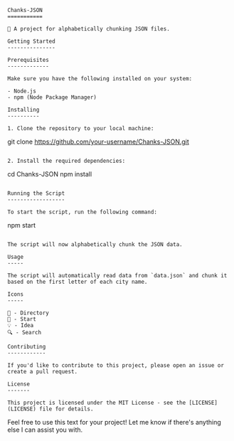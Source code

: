 
```
Chanks-JSON
===========

📂 A project for alphabetically chunking JSON files.

Getting Started
---------------

Prerequisites
-------------

Make sure you have the following installed on your system:

- Node.js
- npm (Node Package Manager)

Installing
----------

1. Clone the repository to your local machine:

   ```
   git clone https://github.com/your-username/Chanks-JSON.git
   ```

2. Install the required dependencies:

   ```
   cd Chanks-JSON
   npm install
   ```

Running the Script
------------------

To start the script, run the following command:

```
npm start
```

The script will now alphabetically chunk the JSON data.

Usage
-----

The script will automatically read data from `data.json` and chunk it based on the first letter of each city name.

Icons
-----

📂 - Directory
🚀 - Start
💡 - Idea
🔍 - Search

Contributing
------------

If you'd like to contribute to this project, please open an issue or create a pull request.

License
-------

This project is licensed under the MIT License - see the [LICENSE](LICENSE) file for details.
```

Feel free to use this text for your project! Let me know if there's anything else I can assist you with.
